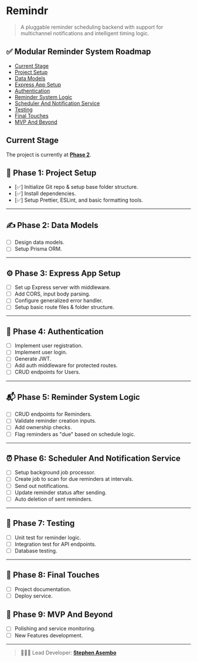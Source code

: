 # Remindr

> A pluggable reminder scheduling backend with support for multichannel notifications and intelligent timing logic.

## ✅ Modular Reminder System Roadmap

- [Current Stage](#current-stage)
- [Project Setup](#🎯-phase-1-project-setup)
- [Data Models](#✍-phase-2-data-models)
- [Express App Setup](#️⚙️-phase-3-express-app-setup)
- [Authentication](#🔐-phase-4-authentication)
- [Reminder System Logic](#📬-phase-5-reminder-system-logic)
- [Scheduler And Notification Service](#⏰-phase-6-scheduler-and-notification-service)
- [Testing](#🧪-phase-7-testing)
- [Final Touches](#🚀-phase-8-final-touches)
- [MVP And Beyond](#🔮-phase-9-mvp-and-beyond)

## Current Stage

The project is currently at **[Phase 2](#✍-phase-2-data-models)**.

## 🎯 Phase 1: Project Setup

- [✅] Initialize Git repo & setup base folder structure.
- [✅] Install dependencies.
- [✅] Setup Prettier, ESLint, and basic formatting tools.

---

## ✍ Phase 2: Data Models

- [ ] Design data models.
- [ ] Setup Prisma ORM.

---

## ⚙️ Phase 3: Express App Setup

- [ ] Set up Express server with middleware.
- [ ] Add CORS, input body parsing.
- [ ] Configure generalized error handler.
- [ ] Setup basic route files & folder structure.

---

## 🔐 Phase 4: Authentication

- [ ] Implement user registration.
- [ ] Implement user login.
- [ ] Generate JWT.
- [ ] Add auth middleware for protected routes.
- [ ] CRUD endpoints for Users.

---

## 📬 Phase 5: Reminder System Logic

- [ ] CRUD endpoints for Reminders.
- [ ] Validate reminder creation inputs.
- [ ] Add ownership checks.
- [ ] Flag reminders as "due" based on schedule logic.

---

## ⏰ Phase 6: Scheduler And Notification Service

- [ ] Setup background job processor.
- [ ] Create job to scan for due reminders at intervals.
- [ ] Send out notifications.
- [ ] Update reminder status after sending.
- [ ] Auto deletion of sent reminders.

---

## 🧪 Phase 7: Testing

- [ ] Unit test for reminder logic.
- [ ] Integration test for API endpoints.
- [ ] Database testing.

---

## 🚀 Phase 8: Final Touches

- [ ] Project documentation.
- [ ] Deploy service.

## 🔮 Phase 9: MVP And Beyond

- [ ] Polishing and service monitoring.
- [ ] New Features development.

---

> 👨🏽‍💻 Lead Developer: **[Stephen Asembo](https://github.com/Stephenasembo)**
